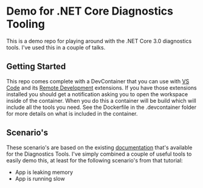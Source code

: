 # Demo for .NET Core Diagnostics Tooling
This is a demo repo for playing around with the .NET Core 3.0 diagnostics tools. I've used this in a couple of talks.

## Getting Started
This repo comes complete with a DevContainer that you can use with [VS Code](https://code.visualstudio.com) and its [Remote Development](https://marketplace.visualstudio.com/items?itemName=ms-vscode-remote.vscode-remote-extensionpack) extensions. If you have those extensions installed you should get a notification asking you to open the workspace inside of the container. When you do this a container will be build which will include all the tools you need. See the Dockerfile in the .devcontainer folder for more details on what is included in the container.

## Scenario's
These scenario's are based on the existing [documentation](https://github.com/dotnet/diagnostics/tree/master/documentation/tutorial) that's available for the Diagnostics Tools. I've simply combined a couple of useful tools to easily demo this, at least for the following scenario's from that tutorial:

- App is leaking memory
- App is running slow